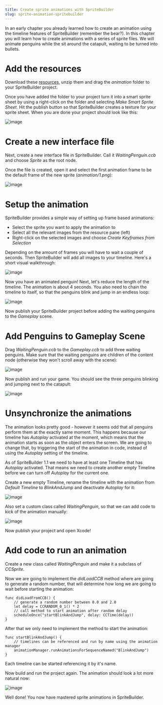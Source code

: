```yaml
---
title: Create sprite animations with SpriteBuilder
slug: sprite-animation-spritebuilder
---
```


In an early chapter you already learned how to create an animation using
the timeline features of SpriteBuilder (remember the bear?). In this
chapter you will learn how to create animations with a series of sprite
files. We will animate penguins while the sit around the catapult,
waiting to be turned into bullets.

Add the resources
=================

Download these
[resources](https://s3.amazonaws.com/mgwu-misc/Spritebuilder+Tutorial/animation.zip),
unzip them and drag the *animation* folder to your SpriteBuilder
project.

Once you have added the folder to your project turn it into a smart
sprite sheet by using a right-click on the folder and selecting *Make
Smart Sprite Sheet*. Hit the publish button so that SpriteBuilder
creates a texture for your sprite sheet. When you are done your project
should look like this:

![image](https://s3.amazonaws.com/mgwu-misc/Spritebuilder+Tutorial/SpriteBuilder_Sprite_Animation.png)

Create a new interface file
===========================

Next, create a new interface file in SpriteBuilder. Call it
*WaitingPenguin.ccb* and choose *Sprite* as the root node.

Once the file is created, open it and select the first animation frame
to be the default frame of the new sprite (*animation/1.png*):

![image](https://s3.amazonaws.com/mgwu-misc/Spritebuilder+Tutorial/Spritebuilder_AnimatedPenguin.png)

Setup the animation
===================

SpriteBuilder provides a simple way of setting up frame based
animations:

-   Select the sprite you want to apply the animation to
-   Select all the relevant images from the resource pane (left)
-   Right-click on the selected images and choose *Create Keyframes from
    Selection*

Depending on the amount of frames you will have to wait a couple of
seconds. Then SpriteBuilder will add all images to your timeline. Here's
a short visual walkthrough:

![image](https://s3.amazonaws.com/mgwu-misc/Spritebuilder+Tutorial/SpriteAnimationManual.gif)

Now you have an animated penguin! Next, let's reduce the length of the
timeline. The animation is about 4 seconds. You also need to chain the
timeline to itself, so that the penguins blink and jump in an endless
loop:

![image](https://s3.amazonaws.com/mgwu-misc/Spritebuilder+Tutorial/SetTimeline.gif)

Now publish your SpriteBuilder project before adding the waiting
penguins to the *Gameplay* scene.

Add Penguins to Gameplay Scene
==============================

Drag *WaitingPenguin.ccb* to the *Gameplay.ccb* to add three waiting
penguins. Make sure that the waiting penguins are children of the
content node (otherwise they won't scroll away with the scene):

![image](https://s3.amazonaws.com/mgwu-misc/Spritebuilder+Tutorial/Spritebuilder_WaitingPenguins.png)

Now publish and run your game. You should see the three penguins
blinking and jumping next to the catapult:

![image](https://s3.amazonaws.com/mgwu-misc/Spritebuilder+Tutorial/SynchPenguinAnimation.gif)

Unsynchronize the animations
============================

The animation looks pretty good - however it seems odd that all penguins
perform them at the exactly same moment. This happens because our
timeline has *Autoplay* activated at the moment, which means that the
animation starts as soon as the object enters the screen. We are going
to change that, by triggering the start of the animation in code,
instead of using the *Autoplay* setting of the timeline.

As of SpriteBuilder 1.1 we need to have at least one Timeline that has *Autoplay* activated. That means we need to create another empty Timeline before we can turn off *Autoplay* for the current one. 

Create a new empty Timeline, rename the timeline with the animation from *Default Timeline* to *BlinkAndJump* and
deactivate *Autoplay* for it:

![image](https://s3.amazonaws.com/mgwu-misc/Spritebuilder+Tutorial/timeline_fix_1-1.gif)

Also set a custom class called *WaitingPenguin*, so that we can add code
to kick of the animation manually:

![image](https://s3.amazonaws.com/mgwu-misc/Spritebuilder+Tutorial/SpriteBuilder_WaitingPenguinCodeConnect.png)

Now publish your project and open Xcode!

Add code to run an animation
============================

Create a new class called *WaitingPenguin* and make it a subclass of
*CCSprite*.

Now we are going to implement the *didLoadCCB* method where are going to
generate a random number, that will determine how long we are going to
wait before starting the animation:

	func didLoadFromCCB() {
		// generate a random number between 0.0 and 2.0
		let delay = CCRANDOM_0_1() * 2
		// call method to start animation after random delay
		scheduleOnce("startBlinkAndJump", delay: CCTime(delay))
	}

After that we only need to implement the method to start the animation:

	func startBlinkAndJump() {
		// timelines can be referenced and run by name using the animation manager
		animationManager.runAnimationsForSequenceNamed("BlinkAndJump")
	}

Each timeline can be started referencing it by it's name.

Now build and run the project again. The animation should look a lot
more natural now:

![image](https://s3.amazonaws.com/mgwu-misc/Spritebuilder+Tutorial/UnSynchPenguinAnimation.gif)

Well done! You now have mastered sprite animations in SpriteBuilder.

